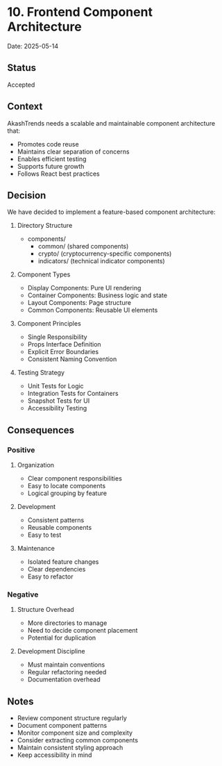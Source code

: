 # 10. Frontend Component Architecture

Date: 2025-05-14

## Status

Accepted

## Context

AkashTrends needs a scalable and maintainable component architecture that:
- Promotes code reuse
- Maintains clear separation of concerns
- Enables efficient testing
- Supports future growth
- Follows React best practices

## Decision

We have decided to implement a feature-based component architecture:

1. Directory Structure
   - components/
     - common/ (shared components)
     - crypto/ (cryptocurrency-specific components)
     - indicators/ (technical indicator components)

2. Component Types
   - Display Components: Pure UI rendering
   - Container Components: Business logic and state
   - Layout Components: Page structure
   - Common Components: Reusable UI elements

3. Component Principles
   - Single Responsibility
   - Props Interface Definition
   - Explicit Error Boundaries
   - Consistent Naming Convention

4. Testing Strategy
   - Unit Tests for Logic
   - Integration Tests for Containers
   - Snapshot Tests for UI
   - Accessibility Testing

## Consequences

### Positive

1. Organization
   - Clear component responsibilities
   - Easy to locate components
   - Logical grouping by feature

2. Development
   - Consistent patterns
   - Reusable components
   - Easy to test

3. Maintenance
   - Isolated feature changes
   - Clear dependencies
   - Easy to refactor

### Negative

1. Structure Overhead
   - More directories to manage
   - Need to decide component placement
   - Potential for duplication

2. Development Discipline
   - Must maintain conventions
   - Regular refactoring needed
   - Documentation overhead

## Notes

- Review component structure regularly
- Document component patterns
- Monitor component size and complexity
- Consider extracting common components
- Maintain consistent styling approach
- Keep accessibility in mind
